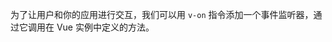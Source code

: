 <demo-box title="处理用户输入">

为了让用户和你的应用进行交互，我们可以用 `v-on` 指令添加一个事件监听器，通过它调用在 Vue 实例中定义的方法。

<reverse-message slot="demo" />

<template slot="code">

<<< docs/.vuepress/components/reverse-message.vue

</template>

</demo-box>
